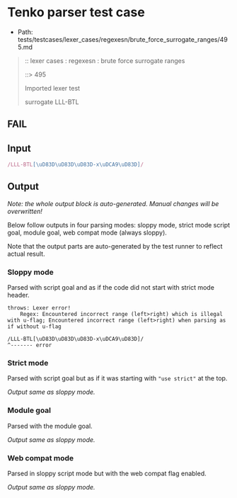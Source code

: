 # Tenko parser test case

- Path: tests/testcases/lexer_cases/regexesn/brute_force_surrogate_ranges/495.md

> :: lexer cases : regexesn : brute force surrogate ranges
>
> ::> 495
>
> Imported lexer test
>
> surrogate LLL-BTL

## FAIL

## Input

`````js
/LLL-BTL[\uD83D\uD83D\uD83D-x\uDCA9\uD83D]/
`````

## Output

_Note: the whole output block is auto-generated. Manual changes will be overwritten!_

Below follow outputs in four parsing modes: sloppy mode, strict mode script goal, module goal, web compat mode (always sloppy).

Note that the output parts are auto-generated by the test runner to reflect actual result.

### Sloppy mode

Parsed with script goal and as if the code did not start with strict mode header.

`````
throws: Lexer error!
    Regex: Encountered incorrect range (left>right) which is illegal with u-flag; Encountered incorrect range (left>right) when parsing as if without u-flag

/LLL-BTL[\uD83D\uD83D\uD83D-x\uDCA9\uD83D]/
^------- error
`````

### Strict mode

Parsed with script goal but as if it was starting with `"use strict"` at the top.

_Output same as sloppy mode._

### Module goal

Parsed with the module goal.

_Output same as sloppy mode._

### Web compat mode

Parsed in sloppy script mode but with the web compat flag enabled.

_Output same as sloppy mode._
